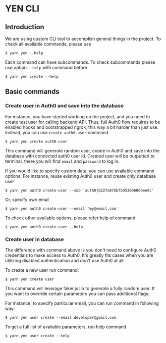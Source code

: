 # YEN CLI

## Introduction

We are using custom CLI tool to accomplish general things in the project. To check all available commands, please use

```shell
$ yarn yen --help
```

Each command can have subcommands. To check subcommands please use option `--help` with command before

```shell
$ yarn yen create --help
```

## Basic commands

### Create user in Auth0 and save into the database

For instance, you have started working on the project, and you need to create test user for calling backend API.
Thus, full Auth0 flow requires to be enabled hooks and bootstrapped ngrok, this way a bit harder than just use.
Instead, you can use `create auth0-user` command

```shell
$ yarn yen create auth0-user
```

This command will generate random user, create in Auth0 and save into the database with connected auth0 user id.
Created user will be outputted to terminal, there you will find `email` and `password` to log in.

If you would like to specify custom data, you can use available command options.
For instance, reuse existing Auth0 user and create only database user

```shell
$ yarn yen auth0 create-user --sub 'auth0|6227a87bb7b953006866ee9c'
```

Or, specify own email

```shell
$ yarn yen auth0 create-user --email 'my@email.com'
```

To check other available options, please refer help of command

```shell
$ yarn yen auth0 create-user --help
```

### Create user in database

The difference with command above is you don't need to configure Auth0 credentials to make access to Auth0.
It's greatly fits cases when you are utilizing disabled authentication and don't use Auth0 at all.

To create a new user run command:

```shell
$ yarn yen create user
```

This command will leverage faker.js lib to generate a fully random user.
If you want to override certain parameters you can pass additional flags.

For instance, to specify particular email, you can run command in following way:

```shell
$ yarn yen user create --email developer@gmail.com
```

To get a full list of available parameters, run help command

```shell
$ yarn yen user create --help
```
